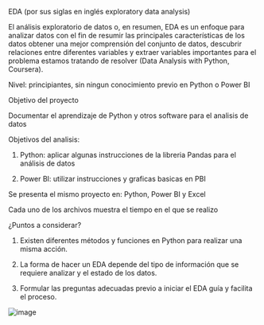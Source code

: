EDA (por sus siglas en inglés exploratory data analysis)


El análisis exploratorio de datos o, en resumen, EDA es un enfoque para analizar datos con el fin de resumir las principales características de los datos obtener una mejor comprensión del conjunto de datos, descubrir relaciones entre diferentes variables y extraer variables importantes para el problema estamos tratando de resolver (Data Analysis with Python, Coursera). 



Nivel: principiantes, sin ningun conocimiento previo en Python o Power BI

Objetivo del proyecto

  Documentar el aprendizaje de Python y otros software para el analisis de datos 

Objetivos del analisis: 

1. Python: aplicar algunas instrucciones de la libreria Pandas para el análisis de datos

2. Power BI: utilizar instrucciones y graficas basicas en PBI 



Se presenta el mismo proyecto en: Python, Power BI y Excel

Cada uno de los archivos muestra el tiempo en el que se realizo


¿Puntos a considerar?

1. Existen diferentes métodos y funciones en Python para realizar una misma acción.

2. La forma de hacer un EDA depende del tipo de información que se requiere analizar y el estado de los datos.

3. Formular las preguntas adecuadas previo a iniciar el EDA guía y facilita el proceso.











![image](https://user-images.githubusercontent.com/82233779/171176588-8a27e1c7-b670-4f20-b294-722ed95711bb.png)





